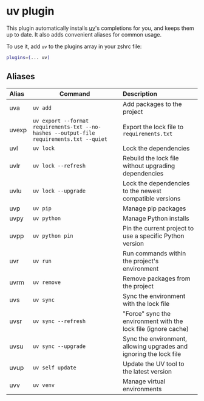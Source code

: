 # uv plugin

This plugin automatically installs [uv](https://github.com/astral-sh/uv)'s completions for you, and keeps them up to date. It also adds convenient aliases for common usage.

To use it, add `uv` to the plugins array in your zshrc file:

```zsh
plugins=(... uv)
```

## Aliases

| Alias | Command                                                                 | Description                                                          |
|:----- |------------------------------------------------------------------------ |:-------------------------------------------------------------------- |
| uva   | `uv add`                                                                | Add packages to the project                                          |
| uvexp | `uv export --format requirements-txt --no-hashes --output-file requirements.txt --quiet` | Export the lock file to `requirements.txt`          |
| uvl   | `uv lock`                                                               | Lock the dependencies                                                |
| uvlr  | `uv lock --refresh`                                                     | Rebuild the lock file without upgrading dependencies                 |
| uvlu  | `uv lock --upgrade`                                                     | Lock the dependencies to the newest compatible versions              |
| uvp   | `uv pip`                                                                | Manage pip packages                                                  |
| uvpy  | `uv python`                                                             | Manage Python installs                                               |
| uvpp  | `uv python pin`                                                         | Pin the current project to use a specific Python version             |
| uvr   | `uv run`                                                                | Run commands within the project's environment                        |
| uvrm  | `uv remove`                                                             | Remove packages from the project                                     |
| uvs   | `uv sync`                                                               | Sync the environment with the lock file                              |
| uvsr  | `uv sync --refresh`                                                     | "Force" sync the environment with the lock file (ignore cache)       |
| uvsu  | `uv sync --upgrade`                                                     | Sync the environment, allowing upgrades and ignoring the lock file   |
| uvup  | `uv self update`                                                        | Update the UV tool to the latest version                             |
| uvv   | `uv venv`                                                               | Manage virtual environments                                          |
